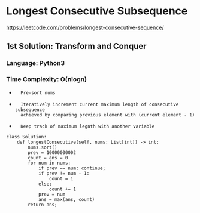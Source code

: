 # Longest Consecutive Subsequence
https://leetcode.com/problems/longest-consecutive-sequence/


## 1st Solution: Transform and Conquer
### Language: Python3
### Time Complexity: O(nlogn)

* 		Pre-sort nums
* 		Iteratively increment current maximum length of consecutive subsequence
        achieved by comparing previous element with (current element - 1)
* 		Keep track of maximum legnth with another variable

```
class Solution:
    def longestConsecutive(self, nums: List[int]) -> int:
        nums.sort()
        prev = 10000000002
        count = ans = 0
        for num in nums:
            if prev == num: continue;
            if prev != num - 1:
                count = 1
            else:
                count += 1
            prev = num
            ans = max(ans, count)
        return ans;
```


